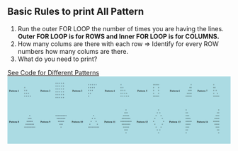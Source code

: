<h2> Basic Rules to print All Pattern </h2>

<ol>
<li> Run the outer FOR LOOP the number of times you are having the lines. <b>Outer FOR LOOP is for ROWS and Inner FOR LOOP is for COLUMNS.</b> </li>
<li> How many colums are there with each row => Identify for every ROW numbers how many colums are there. </li>
<li> What do you need to print? </li>
</ol>

<a href="pattern/all_patterns.php"> See Code for Different Patterns </a>
<img src="pattern/1.png" alt=pattern />

